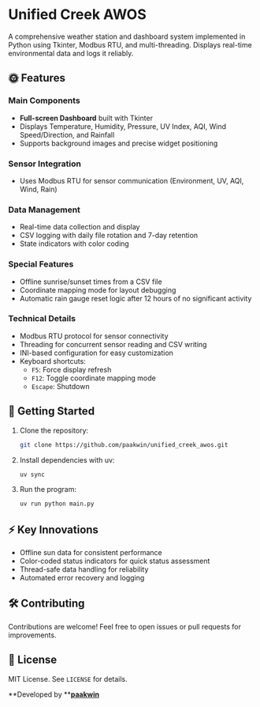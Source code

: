# Unified Creek AWOS

A comprehensive weather station and dashboard system implemented in Python using Tkinter, Modbus RTU, and multi-threading. Displays real-time environmental data and logs it reliably.

## 🌞 Features

### Main Components

- **Full-screen Dashboard** built with Tkinter
- Displays Temperature, Humidity, Pressure, UV Index, AQI, Wind Speed/Direction, and Rainfall
- Supports background images and precise widget positioning

### Sensor Integration

- Uses Modbus RTU for sensor communication (Environment, UV, AQI, Wind, Rain)

### Data Management

- Real-time data collection and display
- CSV logging with daily file rotation and 7-day retention
- State indicators with color coding

### Special Features

- Offline sunrise/sunset times from a CSV file
- Coordinate mapping mode for layout debugging
- Automatic rain gauge reset logic after 12 hours of no significant activity

### Technical Details

- Modbus RTU protocol for sensor connectivity
- Threading for concurrent sensor reading and CSV writing
- INI-based configuration for easy customization
- Keyboard shortcuts:
  - `F5`: Force display refresh
  - `F12`: Toggle coordinate mapping mode
  - `Escape`: Shutdown

## 🚀 Getting Started

1. Clone the repository:
   ```bash
   git clone https://github.com/paakwin/unified_creek_awos.git
   ```
2. Install dependencies with uv:
   ```bash
   uv sync
   ```
3. Run the program:
   ```bash
   uv run python main.py
   ```

## ⚡️ Key Innovations

- Offline sun data for consistent performance
- Color-coded status indicators for quick status assessment
- Thread-safe data handling for reliability
- Automated error recovery and logging

## 🛠️ Contributing

Contributions are welcome! Feel free to open issues or pull requests for improvements.

## 📄 License

MIT License. See `LICENSE` for details.

**Developed by **[**paakwin**](https://github.com/paakwin)

